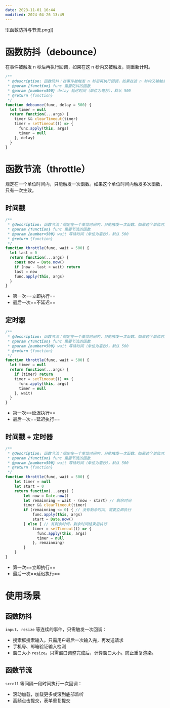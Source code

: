 ```yaml
---
date: 2023-11-01 16:44
modified: 2024-04-26 13:49
---
```


![[函数防抖与节流.png]]

# 函数防抖（debounce）

在事件被触发 n 秒后再执行回调，如果在这 n 秒内又被触发，则重新计时。

```js
/**
 * @description: 函数防抖：在事件被触发 n 秒后再执行回调，如果在这 n 秒内又被触发，则重新计时。
 * @param {function} func 需要防抖的函数
 * @param {number=500} delay 延迟时间（单位为毫秒），默认 500
 * @return {function}
 */
function debounce(func, delay = 500) {
  let timer = null
  return function(...args) {
    timer && clearTimeout(timer)
    timer = setTimeout(() => {
      func.apply(this, args)
      timer = null
    }, delay)
  }
}
```

# 函数节流（throttle）

规定在一个单位时间内，只能触发一次函数。如果这个单位时间内触发多次函数，只有一次生效。

## 时间戳

```js
/**
 * @description: 函数节流：规定在一个单位时间内，只能触发一次函数。如果这个单位时间内触发多次函数，只有一次生效。
 * @param {function} func 需要节流的函数
 * @param {number=500} wait 等待时间（单位为毫秒），默认 500
 * @return {function}
 */
function throttle(func, wait = 500) {
  let last = 0
  return function(...args) {
    const now = Date.now()
    if (now - last < wait) return
    last = now
    func.apply(this, args)
  }
}
```

- 第一次==立即执行==
- 最后一次==不延迟==

## 定时器

```js
/**
 * @description: 函数节流：规定在一个单位时间内，只能触发一次函数。如果这个单位时间内触发多次函数，只有一次生效。
 * @param {function} func 需要节流的函数
 * @param {number=500} wait 等待时间（单位为毫秒），默认 500
 * @return {function}
 */
function throttle(func, wait = 500) {
  let timer = null
  return function(...args) {
    if (timer) return
    timer = setTimeout(() => {
      func.apply(this, args)
      timer = null
    }, wait)
  }
}
```

- 第一次==延迟执行==
- 最后一次==延迟执行==

## 时间戳 + 定时器

```js
/**
 * @description: 函数节流：规定在一个单位时间内，只能触发一次函数。如果这个单位时间内触发多次函数，只有一次生效。
 * @param {function} func 需要节流的函数
 * @param {number=500} wait 等待时间（单位为毫秒），默认 500
 * @return {function}
 */
function throttle(func, wait = 500) {
	let timer = null
	let start = 0
	return function(...args) {
		let now = Date.now()
		let remainning = wait - (now - start) // 剩余时间
		timer && clearTimeout(timer)
		if (remainning <= 0) { // 没有剩余时间，需要立即执行
			func.apply(this, args)
			start = Date.now()
		} else { // 有剩余时间，剩余时间结束后执行
			timer = setTimeout(() => {
              func.apply(this, args)
              timer = null
            }, remainning)
		}
	}
}
```

- 第一次==立即执行==
- 最后一次==延迟执行==

# 使用场景

## 函数防抖

`input`、`resize` 等连续的事件，只需触发一次回调：

- 搜索框搜索输入。只需用户最后一次输入完，再发送请求
- 手机号、邮箱验证输入检测
- 窗口大小 `resize`。只需窗口调整完成后，计算窗口大小。防止重复渲染。

## 函数节流

`scroll` 等间隔一段时间执行一次回调：

- 滚动加载，加载更多或滚到底部监听
- 高频点击提交，表单重复提交
